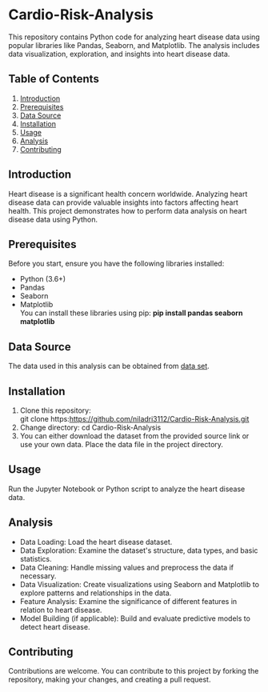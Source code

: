 # Cardio-Risk-Analysis
This repository contains Python code for analyzing heart disease data using popular libraries like Pandas, Seaborn, and Matplotlib. The analysis includes data visualization, exploration, and insights into heart disease data.
## Table of Contents
1. [Introduction](#introduction)
1. [Prerequisites](#prerequisites)
1. [Data Source](#data-source)
1. [Installation](#installation)
1. [Usage](#usage)
1. [Analysis](#analysis)
1. [Contributing](#contributing)

## Introduction
Heart disease is a significant health concern worldwide. Analyzing heart disease data can provide valuable insights into factors affecting heart health. This project demonstrates how to perform data analysis on heart disease data using Python.

## Prerequisites
Before you start, ensure you have the following libraries installed:

- Python (3.6+)
- Pandas
- Seaborn
- Matplotlib <br>
You can install these libraries using pip:
**pip install pandas seaborn matplotlib**

## Data Source
The data used in this analysis can be obtained from [data set](https://www.kaggle.com/datasets/johnsmith88/heart-disease-dataset).

## Installation
1. Clone this repository: <br>
git clone https:https://github.com/niladri3112/Cardio-Risk-Analysis.git
1. Change directory:
cd Cardio-Risk-Analysis
1. You can either download the dataset from the provided source link or use your own data. Place the data file in the project directory.

## Usage
Run the Jupyter Notebook or Python script to analyze the heart disease data.

## Analysis
- Data Loading: Load the heart disease dataset.
- Data Exploration: Examine the dataset's structure, data types, and basic statistics.
- Data Cleaning: Handle missing values and preprocess the data if necessary.
- Data Visualization: Create visualizations using Seaborn and Matplotlib to explore patterns and relationships in the data.
- Feature Analysis: Examine the significance of different features in relation to heart disease.
- Model Building (if applicable): Build and evaluate predictive models to detect heart disease.

## Contributing
Contributions are welcome. You can contribute to this project by forking the repository, making your changes, and creating a pull request.


